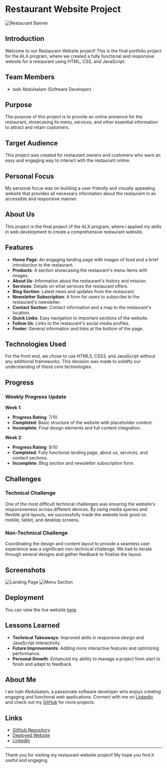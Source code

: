 # Restaurant Website Project

![Restaurant Banner](path/to/banner-image.jpg)

## Introduction

Welcome to our Restaurant Website project! This is the final portfolio project for the ALX program, where we created a fully functional and responsive website for a restaurant using HTML, CSS, and JavaScript.

## Team Members

- Isah Abdulsalam (Software Developer)

## Purpose

The purpose of this project is to provide an online presence for the restaurant, showcasing its menu, services, and other essential information to attract and retain customers.

## Target Audience

This project was created for restaurant owners and customers who want an easy and engaging way to interact with the restaurant online.

## Personal Focus

My personal focus was on building a user-friendly and visually appealing website that provides all necessary information about the restaurant in an accessible and responsive manner.

## About Us

This project is the final project of the ALX program, where i applied my skills in web development to create a comprehensive restaurant website.

## Features

- **Home Page**: An engaging landing page with images of food and a brief introduction to the restaurant.
- **Products**: A section showcasing the restaurant's menu items with images.
- **About Us**: Information about the restaurant's history and mission.
- **Services**: Details on what services the restaurant offers.
- **Blog Section**: Latest news and updates from the restaurant.
- **Newsletter Subscription**: A form for users to subscribe to the restaurant's newsletter.
- **Contact Section**: Contact information and a map to the restaurant's location.
- **Quick Links**: Easy navigation to important sections of the website.
- **Follow Us**: Links to the restaurant's social media profiles.
- **Footer**: General information and links at the bottom of the page.

## Technologies Used

For the front end, we chose to use HTML5, CSS3, and JavaScript without any additional frameworks. This decision was made to solidify our understanding of these core technologies.

## Progress

### Weekly Progress Update

**Week 1:**

- **Progress Rating**: 7/10
- **Completed**: Basic structure of the website with placeholder content.
- **Incomplete**: Final design elements and full content integration.

**Week 2:**

- **Progress Rating**: 9/10
- **Completed**: Fully functional landing page, about us, services, and contact sections.
- **Incomplete**: Blog section and newsletter subscription form.

## Challenges

### Technical Challenge

One of the most difficult technical challenges was ensuring the website's responsiveness across different devices. By using media queries and flexible grid layouts, we successfully made the website look good on mobile, tablet, and desktop screens.

### Non-Technical Challenge

Coordinating the design and content layout to provide a seamless user experience was a significant non-technical challenge. We had to iterate through several designs and gather feedback to finalize the layout.

## Screenshots

![Landing Page](path/to/landing-page-screenshot.jpg)
![Menu Section](path/to/menu-section-screenshot.jpg)

## Deployment

You can view the live website [here](https://your-deployed-website-link).

## Lessons Learned

- **Technical Takeaways**: Improved skills in responsive design and JavaScript interactivity.
- **Future Improvements**: Adding more interactive features and optimizing performance.
- **Personal Growth**: Enhanced my ability to manage a project from start to finish and adapt to feedback.

## About Me

I am Isah Abdulsalam, a passionate software developer who enjoys creating engaging and functional web applications. Connect with me on [LinkedIn](https://www.linkedin.com/in/isahabdulsalam) and check out my [GitHub](https://github.com/isahabdulsalam) for more projects.

## Links

- [GitHub Repository](https://github.com/isahabdulsalam/DineEase)
- [Deployed Website](https://your-deployed-website-link)
- [LinkedIn](https://www.linkedin.com/in/isahabdulsalam)

---

Thank you for visiting my restaurant website project! My hope you find it useful and engaging.
